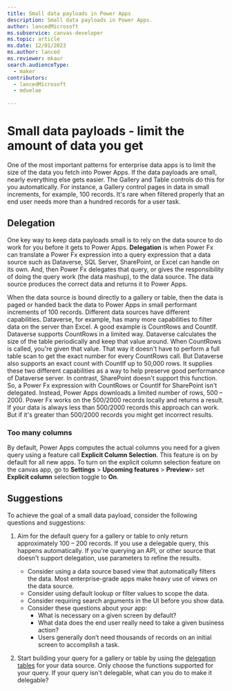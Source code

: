 ```yaml
---
title: Small data payloads in Power Apps  
description: Small data payloads in Power Apps.
author: lancedMicrosoft
ms.subservice: canvas-developer
ms.topic: article
ms.date: 12/01/2023
ms.author: lanced
ms.reviewer: mkaur
search.audienceType:
  - maker
contributors:
  - lancedMicrosoft
  - mduelae
  
---
```


# Small data payloads - limit the amount of data you get
One of the most important patterns for enterprise data apps is to limit the size of the data you fetch into Power Apps. If the data payloads are small, nearly everything else gets easier. The Gallery and Table controls do this for you automatically. For instance, a Gallery control pages in data in small increments, for example, 100 records. It's rare when filtered properly that an end user needs more than a hundred records for a user task.

## Delegation
One key way to keep data payloads small is to rely on the data source to do work for you before it gets to Power Apps. **Delegation** is when Power Fx can translate a Power Fx expression into a query expression that a data source such as Dataverse, SQL Server, SharePoint, or Excel can handle on its own. And, then Power Fx delegates that query, or gives the responsibility of doing the query work (the data mashup), to the data source. The data source produces the correct data and returns it to Power Apps. 

When the data source is bound directly to a gallery or table, then the data is paged or handed back the data to Power Apps in small performant increments of 100 records. Different data sources have different capabilities. Dataverse, for example, has many more capabilities to filter data on the server than Excel. A good example is CountRows and CountIf. Dataverse supports CountRows in a limited way. Dataverse calculates the size of the table periodically and keep that value around. When CountRows is called, you're given that value. That way it doesn't have to perform a full table scan to get the exact number for every CountRows call. But Dataverse also supports an exact count with CountIf up to 50,000 rows. It supplies these two different capabilities as a way to help preserve good performance of Dataverse server. In contrast, SharePoint doesn't support this function. So, a Power Fx expression with CountRows or CountIf for SharePoint isn't delegated. Instead, Power Apps downloads a limited number of rows, 500 – 2000. Power Fx works on the 500/2000 records locally and returns a result. If your data is always less than 500/2000 records this approach can work. But if it's greater than 500/2000 records you might get incorrect results. 

### Too many columns
By default, Power Apps computes the actual columns you need for a given query using a feature call **Explicit Column Selection**.  This feature is on by default for all new apps. To turn on the explicit column selection feature on the canvas app, go to **Settings** > **Upcoming features** > **Preview**> set **Explicit column** selection toggle to **On**.


## Suggestions
To achieve the goal of a small data payload, consider the following questions and suggestions:
1. Aim for the default query for a gallery or table to only return approximately 100 – 200 records. If you use a delegable query, this happens automatically. If you're querying an API, or other source that doesn't support delegation, use parameters to refine the results. 

    - Consider using a data source based view that automatically filters the data.  Most enterprise-grade apps make heavy use of views on the data source.
    - Consider using default lookup or filter values to scope the data.  
    -	Consider requiring search arguments in the UI before you show data.
    - Consider these questions about your app:
        - What is necessary on a given screen by default? 
        - What data does the end user really need to take a given business action? 
        - Users generally don’t need thousands of records on an initial screen to accomplish a task.  
    
2. Start building your query for a gallery or table by using the [delegation tables](delegation-overview.md) for your data source. Only choose the functions supported for your query. If your query isn't delegable, what can you do to make it delegable? 



